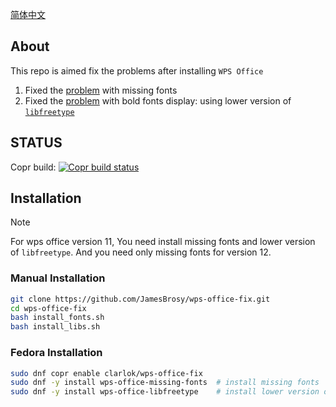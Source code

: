 [简体中文](README-zh_CN.md)

## About

This repo is aimed fix the problems after installing `WPS Office`

1. Fixed the [problem](http://packages.deepin.com/deepin/pool/non-free/t/ttf-wps-fonts/) with missing fonts
2. Fixed the [problem](https://bbs.wps.cn/topic/3137) with bold fonts display: using lower version of [`libfreetype`](https://packages.debian.org/zh-tw/bookworm/libfreetype6)

## STATUS

Copr build: [![Copr build status](https://copr.fedorainfracloud.org/coprs/clarlok/wps-office-fix/package/wps-office-fix/status_image/last_build.png)](https://copr.fedorainfracloud.org/coprs/clarlok/wps-office-fix/package/wps-office-fix/)

## Installation

> [!NOTE]
>
> For wps office version 11, You need install missing fonts and lower version of `libfreetype`. And you need only missing fonts for version 12.

### Manual Installation

```sh
git clone https://github.com/JamesBrosy/wps-office-fix.git
cd wps-office-fix
bash install_fonts.sh
bash install_libs.sh
```

### Fedora Installation

```sh
sudo dnf copr enable clarlok/wps-office-fix
sudo dnf -y install wps-office-missing-fonts  # install missing fonts
sudo dnf -y install wps-office-libfreetype    # install lower version of libfreetype
```

